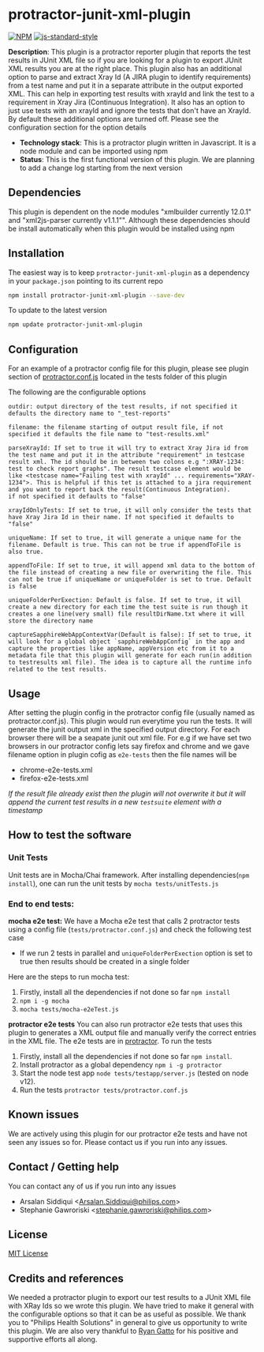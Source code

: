 # protractor-junit-xml-plugin
[![NPM](https://img.shields.io/npm/v/protractor-junit-xml-plugin.svg)](https://www.npmjs.com/package/protractor-junit-xml-plugin)
[![js-standard-style](https://img.shields.io/badge/code%20style-standard-brightgreen.svg?style=flat-square)](https://scm.sapphirepri.com/arsalan.siddiqui/protractor-junit-xml-plugin.git)
 
**Description**: This plugin is a protractor reporter plugin that reports the test results in JUnit XML file so if you are looking for a plugin to export JUnit XML results you are at the right place. 
This plugin also has an additional option to parse and extract Xray Id (A JIRA plugin to identify requirements) from a test name and put it in a separate attribute in the output exported XML. This can help in exporting test results with xrayId and link the test to a requirement in Xray Jira (Continuous Integration). It also has an option to just use tests with an xrayId and ignore the tests that don't have an XrayId. By default these additional options are turned off. Please see the configuration section for the option details

- **Technology stack**: This is a protractor plugin written in Javascript. It is a node module and can be imported using npm  
- **Status**:  This is the first functional version of this plugin. We are planning to add a change log starting from the next version  

## Dependencies
This plugin is dependent on the node modules "xmlbuilder currently 12.0.1" and "xml2js-parser currently v1.1.1"". Although these dependencies should be install automatically when this plugin would be installed using npm

## Installation

The easiest way is to keep `protractor-junit-xml-plugin` as a dependency in your `package.json` pointing to its current repo 

```bash
npm install protractor-junit-xml-plugin --save-dev
```

To update to the latest version
```bash
npm update protractor-junit-xml-plugin
```

## Configuration

For an example of a protractor config file for this plugin, please see plugin section of [protractor.conf.js](tests/protractor.conf.js) located in the tests folder of this plugin

The following are the configurable options
```   
outdir: output directory of the test results, if not specified it defaults the directory name to "_test-reports"

filename: the filename starting of output result file, if not specified it defaults the file name to "test-results.xml" 

parseXrayId: If set to true it will try to extract Xray Jira id from the test name and put it in the attribute "requirement" in testcase result xml. The id should be in between two colons e.g ":XRAY-1234: test to check report graphs". The result testcase element would be like <testcase name="Failing test with xrayId" ... requirements="XRAY-1234">. This is helpful if this tet is attached to a jira requirement and you want to report back the result(Continuous Integration). 
if not specified it defaults to "false"

xrayIdOnlyTests: If set to true, it will only consider the tests that have Xray Jira Id in their name. If not specified it defaults to "false"

uniqueName: If set to true, it will generate a unique name for the filename. Default is true. This can not be true if appendToFile is also true.

appendToFile: If set to true, it will append xml data to the bottom of the file instead of creating a new file or overwriting the file. This can not be true if uniqueName or uniqueFolder is set to true. Default is false

uniqueFolderPerExection: Default is false. If set to true, it will create a new directory for each time the test suite is run though it creates a one line(very small) file resultDirName.txt where it will store the directory name

captureSapphireWebAppContextVar(Default is false): If set to true, it will look for a global object `sapphireWebAppConfig` in the app and capture the properties like appName, appVersion etc from it to a metadata file that this plugin will generate for each run(in addition to testresults xml file). The idea is to capture all the runtime info related to the test results.

```

## Usage

After setting the plugin config in the protractor config file (usually named as protractor.conf.js). This plugin would run everytime you run the tests. It will generate the junit output xml in the specified output directory. For each browser there will be a seapate junit out xml file. For e.g if we have set two browsers in our protractor config lets say firefox and chrome and we gave filename option in plugin cofig as `e2e-tests` then the file names will be
- chrome-e2e-tests.xml
- firefox-e2e-tests.xml

*If the result file already exist then the plugin will not overwrite it but it will append the current test results in a new `testsuite` element with a timestamp*

## How to test the software

### **Unit Tests**
Unit tests are in Mocha/Chai framework. After installing dependencies(`npm install`), one can run the unit tests by `mocha tests/unitTests.js`

### **End to end tests:**

**mocha e2e test:**
We have a Mocha e2e test that calls 2 protractor tests using a config file (`tests/protractor.conf.js`) and check the following test case 
* If we run 2 tests in parallel and `uniqueFolderPerExection` option is set to true then results should be created in a single folder

Here are the steps to run mocha test:
 1. Firstly, install all the dependencies if not done so far `npm install`
 2. `npm i -g mocha`
 3. `mocha tests/mocha-e2eTest.js`


**protractor e2e tests**
You can also run protractor e2e tests that uses this plugin to generates a XML output file and manually verify the correct entries in the XML file. The e2e tests are in [protractor](https://www.protractortest.org/#/). To run the tests 
1. Firstly, install all the dependencies if not done so far `npm install`.
2. Install protractor as a global dependency `npm i -g protractor`
3. Start the node test app `node tests/testapp/server.js` (tested on node v12).
4. Run the tests `protractor tests/protractor.conf.js`

## Known issues

We are actively using this plugin for our protractor e2e tests and have not seen any issues so for. Please contact us if you run into any issues.

## Contact / Getting help

You can contact any of us if you run into any issues 
- Arsalan Siddiqui <<Arsalan.Siddiqui@philips.com>>
- Stephanie Gawroriski <<stephanie.gawroriski@philips.com>>

## License

[MIT License](LICENSE.md) 

## Credits and references

We needed a protractor plugin to export our test results to a JUnit XML file with XRay Ids so we wrote this plugin. We have tried to make it general with the configurable options so that it can be as useful as possible. 
We thank you to "Philips Health Solutions" in general to give us opportunity to write this plugin. We are also very thankful to [Ryan Gatto](mailto:Ryan.Gatto@philips.com) for his positive and supportive efforts all along.
